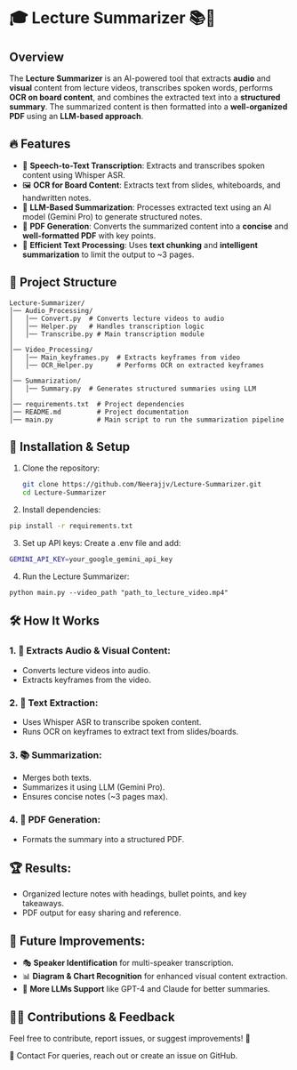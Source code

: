 # 🎓 Lecture Summarizer 📚🎤

## Overview
The **Lecture Summarizer** is an AI-powered tool that extracts **audio** and **visual** content from lecture videos, transcribes spoken words, performs **OCR on board content**, and combines the extracted text into a **structured summary**. The summarized content is then formatted into a **well-organized PDF** using an **LLM-based approach**.

## 🔥 Features
- 🎤 **Speech-to-Text Transcription**: Extracts and transcribes spoken content using Whisper ASR.
- 🖼️ **OCR for Board Content**: Extracts text from slides, whiteboards, and handwritten notes.
- 🤖 **LLM-Based Summarization**: Processes extracted text using an AI model (Gemini Pro) to generate structured notes.
- 📄 **PDF Generation**: Converts the summarized content into a **concise** and **well-formatted PDF** with key points.
- 🎯 **Efficient Text Processing**: Uses **text chunking** and **intelligent summarization** to limit the output to ~3 pages.

## 📂 Project Structure
```
Lecture-Summarizer/
│── Audio_Processing/
│   │── Convert.py  # Converts lecture videos to audio
│   │── Helper.py   # Handles transcription logic
│   │── Transcribe.py # Main transcription module
│
│── Video_Processing/
│   │── Main_keyframes.py  # Extracts keyframes from video
│   │── OCR_Helper.py      # Performs OCR on extracted keyframes
│
│── Summarization/
│   │── Summary.py  # Generates structured summaries using LLM
│
│── requirements.txt  # Project dependencies
│── README.md         # Project documentation
│── main.py           # Main script to run the summarization pipeline
```
## 🚀 Installation & Setup
1. Clone the repository:
   ```sh
   git clone https://github.com/Neerajjv/Lecture-Summarizer.git
   cd Lecture-Summarizer	
	```

2. Install dependencies:
```sh
pip install -r requirements.txt
```

3. Set up API keys:
Create a .env file and add:
```sh
GEMINI_API_KEY=your_google_gemini_api_key
```

4. Run the Lecture Summarizer:
```
python main.py --video_path "path_to_lecture_video.mp4"
```

## 🛠️ How It Works

### 1. 🎥 Extracts Audio & Visual Content:
- Converts lecture videos into audio.
- Extracts keyframes from the video.

### 2. 📝 Text Extraction:
- Uses Whisper ASR to transcribe spoken content.
- Runs OCR on keyframes to extract text from slides/boards.

### 3. 📚 Summarization:
- Merges both texts.
- Summarizes it using LLM (Gemini Pro).
- Ensures concise notes (~3 pages max).

### 4. 📄 PDF Generation:
- Formats the summary into a structured PDF.

## 🏆 Results:
- Organized lecture notes with headings, bullet points, and key takeaways.
- PDF output for easy sharing and reference.

## 📝 Future Improvements:
- 🎭 **Speaker Identification** for multi-speaker transcription.
- 📊 **Diagram & Chart Recognition** for enhanced visual content extraction.
- 🧠 **More LLMs Support** like GPT-4 and Claude for better summaries.

## 👨‍💻 Contributions & Feedback
Feel free to contribute, report issues, or suggest improvements! 🚀

📧 Contact
For queries, reach out or create an issue on GitHub.
